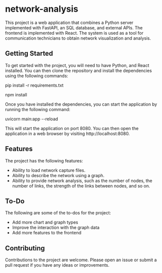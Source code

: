 # network-analysis

This project is a web application that combines a Python server implemented with FastAPI, an SQL database, and external APIs. The frontend is implemented with React. The system is used as a tool for communication technicians to obtain network visualization and analysis.

## Getting Started
To get started with the project, you will need to have Python, and React installed. You can then clone the repository and install the dependencies using the following commands:

pip install -r requirements.txt

npm install

Once you have installed the dependencies, you can start the application by running the following command:

uvicorn main:app --reload

This will start the application on port 8080. You can then open the application in a web browser by visiting http://localhost:8080.

## Features
The project has the following features:
* Ability to load network capture files.
* Ability to describe the network using a graph.
* Ability to provide network analysis, such as the number of nodes, the number of links, the strength of the links between nodes, and so on.



## To-Do
The following are some of the to-dos for the project:

* Add more chart and graph types
* Improve the interaction with the graph data
* Add more features to the frontend

## Contributing
Contributions to the project are welcome. Please open an issue or submit a pull request if you have any ideas or improvements.


